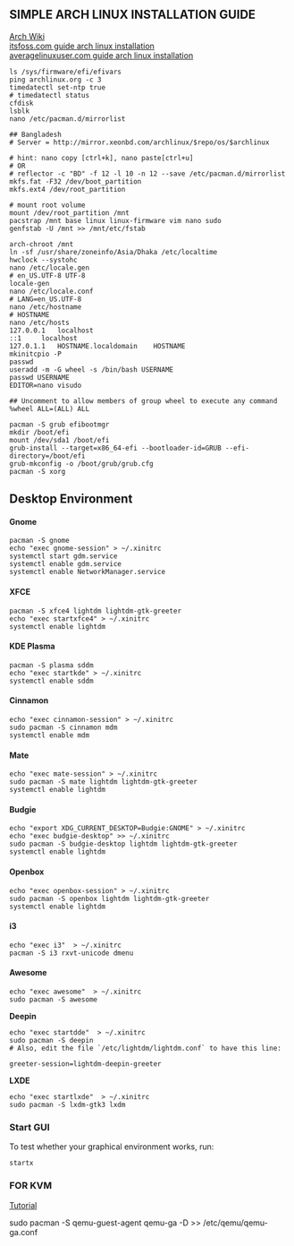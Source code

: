 
## SIMPLE ARCH LINUX INSTALLATION GUIDE

[Arch Wiki](https://wiki.archlinux.org/index.php/installation_guide)  
[itsfoss.com guide arch linux installation](https://itsfoss.com/install-arch-linux/)  
[averagelinuxuser.com guide arch linux installation](https://averagelinuxuser.com/a-step-by-step-arch-linux-installation-guide)  

   
    ls /sys/firmware/efi/efivars
    ping archlinux.org -c 3
    timedatectl set-ntp true
    # timedatectl status
    cfdisk
    lsblk
    nano /etc/pacman.d/mirrorlist

    ## Bangladesh
    # Server = http://mirror.xeonbd.com/archlinux/$repo/os/$archlinux
    
    # hint: nano copy [ctrl+k], nano paste[ctrl+u]
    # OR 
    # reflector -c "BD" -f 12 -l 10 -n 12 --save /etc/pacman.d/mirrorlist
    mkfs.fat -F32 /dev/boot_partition 
    mkfs.ext4 /dev/root_partition

    # mount root volume
    mount /dev/root_partition /mnt
    pacstrap /mnt base linux linux-firmware vim nano sudo
    genfstab -U /mnt >> /mnt/etc/fstab
    
    arch-chroot /mnt
    ln -sf /usr/share/zoneinfo/Asia/Dhaka /etc/localtime
    hwclock --systohc
    nano /etc/locale.gen
    # en_US.UTF-8 UTF-8
    locale-gen
    nano /etc/locale.conf
    # LANG=en_US.UTF-8
    nano /etc/hostname
    # HOSTNAME
    nano /etc/hosts
    127.0.0.1	localhost
    ::1		localhost
    127.0.1.1	HOSTNAME.localdomain	HOSTNAME
    mkinitcpio -P
    passwd
    useradd -m -G wheel -s /bin/bash USERNAME
    passwd USERNAME
    EDITOR=nano visudo

    ## Uncomment to allow members of group wheel to execute any command
    %wheel ALL=(ALL) ALL
    
    pacman -S grub efibootmgr
    mkdir /boot/efi
    mount /dev/sda1 /boot/efi
    grub-install --target=x86_64-efi --bootloader-id=GRUB --efi-directory=/boot/efi
    grub-mkconfig -o /boot/grub/grub.cfg
    pacman -S xorg

## Desktop Environment

#### Gnome

    pacman -S gnome
    echo "exec gnome-session" > ~/.xinitrc
    systemctl start gdm.service
    systemctl enable gdm.service
    systemctl enable NetworkManager.service


#### XFCE

    pacman -S xfce4 lightdm lightdm-gtk-greeter
    echo "exec startxfce4" > ~/.xinitrc
    systemctl enable lightdm
    
#### KDE Plasma

    pacman -S plasma sddm
    echo "exec startkde" > ~/.xinitrc
    systemctl enable sddm

#### Cinnamon

    echo "exec cinnamon-session" > ~/.xinitrc
    sudo pacman -S cinnamon mdm
    systemctl enable mdm

#### Mate

    echo "exec mate-session" > ~/.xinitrc
    sudo pacman -S mate lightdm lightdm-gtk-greeter
    systemctl enable lightdm
#### Budgie
```
echo "export XDG_CURRENT_DESKTOP=Budgie:GNOME" > ~/.xinitrc
echo "exec budgie-desktop" >> ~/.xinitrc
sudo pacman -S budgie-desktop lightdm lightdm-gtk-greeter
systemctl enable lightdm
```
#### Openbox
```
echo "exec openbox-session" > ~/.xinitrc
sudo pacman -S openbox lightdm lightdm-gtk-greeter
systemctl enable lightdm
```
#### i3
```
echo "exec i3"  > ~/.xinitrc
pacman -S i3 rxvt-unicode dmenu
```
#### Awesome
```
echo "exec awesome"  > ~/.xinitrc
sudo pacman -S awesome
```
**Deepin**
```
echo "exec startdde"  > ~/.xinitrc
sudo pacman -S deepin
# Also, edit the file `/etc/lightdm/lightdm.conf` to have this line:

greeter-session=lightdm-deepin-greeter
```
**LXDE**
```
echo "exec startlxde"  > ~/.xinitrc
sudo pacman -S lxdm-gtk3 lxdm
```

### Start GUI
To test whether your graphical environment works, run:
```
startx
```

### FOR KVM
[Tutorial](https://forum.proxmox.com/threads/getting-qemu-agent-to-start-at-boot.70380)  

sudo pacman -S qemu-guest-agent
qemu-ga -D >> /etc/qemu/qemu-ga.conf
































